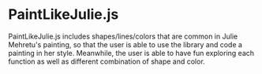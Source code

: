 # PaintLikeJulie.js
PaintLikeJulie.js includes shapes/lines/colors that are common in Julie Mehretu's painting, so that the user is able to use the library and code a painting in her style. Meanwhile, the user is able to have fun exploring each function as well as different combination of shape and color.
